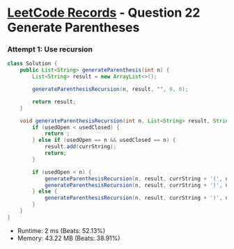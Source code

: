 # [LeetCode Records](../README.md) - Question 22 Generate Parentheses

### Attempt 1: Use recursion
```java
class Solution {
    public List<String> generateParenthesis(int n) {
        List<String> result = new ArrayList<>();

        generateParenthesisRecursion(n, result, "", 0, 0);

        return result;
    }

    void generateParenthesisRecursion(int n, List<String> result, String currString, int usedOpen, int usedClosed) {
        if (usedOpen < usedClosed) {
            return ;
        } else if (usedOpen == n && usedClosed == n) {
            result.add(currString);
            return;
        }

        if (usedOpen < n) {
            generateParenthesisRecursion(n, result, currString + '(', usedOpen + 1, usedClosed);
            generateParenthesisRecursion(n, result, currString + ')', usedOpen, usedClosed + 1);
        } else {
            generateParenthesisRecursion(n, result, currString + ')', usedOpen, usedClosed + 1);
        }
    }
}
```
- Runtime: 2 ms (Beats: 52.13%)
- Memory: 43.22 MB (Beats: 38.91%)

<br>
